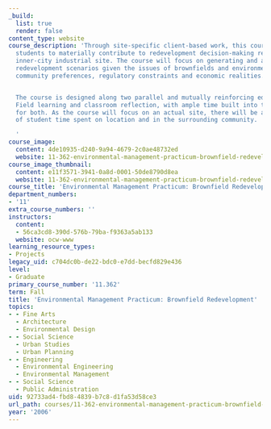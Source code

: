 ```yaml
---
_build:
  list: true
  render: false
content_type: website
course_description: 'Through site-specific client-based work, this course will allow
  students to materially contribute to redevelopment decision-making regarding a former
  inner-city industrial site. The course will focus on generating and analyzing pragmatic
  redevelopment scenarios given the issues of brownfields and environmental contamination,
  community preferences, regulatory constraints and economic realities.


  The course is designed along two parallel and mutually reinforcing educational tracks:
  Field learning and classroom reflection, with ample time built into the schedule
  for both. As the course will focus on an actual site, there will be a sizeable portion
  of student time spent on location and in the surrounding community.

  '
course_image:
  content: 4de10935-d240-9a94-4679-2c0ae48732ed
  website: 11-362-environmental-management-practicum-brownfield-redevelopment-fall-2006
course_image_thumbnail:
  content: e11f3571-3941-0a8d-0001-50de8790d8ea
  website: 11-362-environmental-management-practicum-brownfield-redevelopment-fall-2006
course_title: 'Environmental Management Practicum: Brownfield Redevelopment'
department_numbers:
- '11'
extra_course_numbers: ''
instructors:
  content:
  - 56ca3cd8-390d-576b-79ba-f9363a5ab133
  website: ocw-www
learning_resource_types:
- Projects
legacy_uid: c704dc0b-de22-bdc0-e7dd-becfd829e436
level:
- Graduate
primary_course_number: '11.362'
term: Fall
title: 'Environmental Management Practicum: Brownfield Redevelopment'
topics:
- - Fine Arts
  - Architecture
  - Environmental Design
- - Social Science
  - Urban Studies
  - Urban Planning
- - Engineering
  - Environmental Engineering
  - Environmental Management
- - Social Science
  - Public Administration
uid: 92733ad4-fbd8-4839-b7c8-d1fa53d58ce3
url_path: courses/11-362-environmental-management-practicum-brownfield-redevelopment-fall-2006
year: '2006'
---
```

